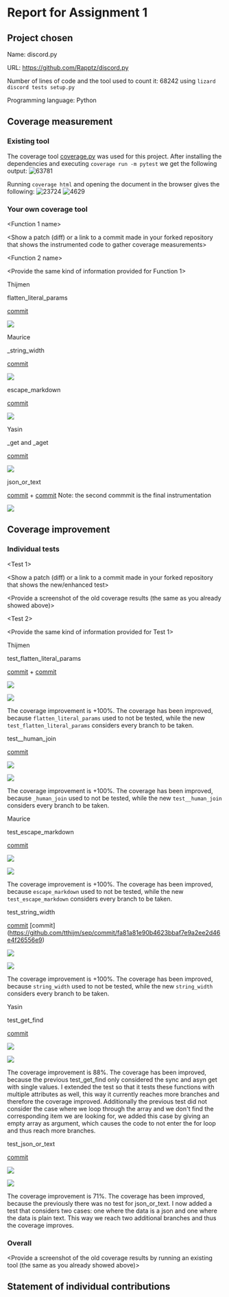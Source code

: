 # Report for Assignment 1

## Project chosen

Name: discord.py

URL: https://github.com/Rapptz/discord.py

Number of lines of code and the tool used to count it: 68242 using `lizard discord tests setup.py`

Programming language: Python

## Coverage measurement

### Existing tool

The coverage tool [coverage.py](https://coverage.readthedocs.io/en/7.5.3/) was used for this project.
After installing the dependencies and executing `coverage run -m pytest` we get the following output:
![63781](https://github.com/tthijm/sep/assets/74216566/0962f4e0-a7f4-45c0-ab12-59110c55d6c2)

Running `coverage html` and opening the document in the browser gives the following:
![23724](https://github.com/tthijm/sep/assets/74216566/5991a9ef-81a1-494f-8016-700ee72d375e)
![4629](https://github.com/tthijm/sep/assets/74216566/83bdba3d-9217-4be0-a67c-9ae2f0db3ad9)

### Your own coverage tool

<The following is supposed to be repeated for each group member>

<Group member name>

<Function 1 name>

<Show a patch (diff) or a link to a commit made in your forked repository that shows the instrumented code to gather coverage measurements>

<Provide a screenshot of the coverage results output by the instrumentation>

<Function 2 name>

<Provide the same kind of information provided for Function 1>

Thijmen

flatten_literal_params

[commit](https://github.com/tthijm/sep/commit/2afde74ee94eb7e6cdc476356aa41f1ca09d87cf)

![](./assets/flatten_literal_params_custom.png)

Maurice 

\_string_width

[commit](https://github.com/tthijm/sep/commit/2a0411b2ed3f982b0b0ad9c6ac99ee4d3210b2dc)

![](./assets/string_width_custom.png)

escape_markdown

[commit](https://github.com/tthijm/sep/commit/fa81a81e90b4623bbaf7e9a2ee2d46e4f26556e9)

![](./assets/escape_markdown_custom.png)



Yasin

_get and _aget

[commit](https://github.com/tthijm/sep/commit/017ddcd6bcf0fb838a9e5b3fc427ab7a746ddce6)

![](./assets/_get_custom.png)
              
json_or_text

[commit](https://github.com/tthijm/sep/commit/c8f9434b7caa2fffe7a4b5d92a5af532f82bfb5e) +
[commit](https://github.com/tthijm/sep/commit/17c4a758b69a2f9fed324376e5388e50df7d8089)
Note: the second commmit is the final instrumentation

![](./assets/json_or_text_custom.png)              

## Coverage improvement

### Individual tests

<The following is supposed to be repeated for each group member>

<Group member name>

<Test 1>

<Show a patch (diff) or a link to a commit made in your forked repository that shows the new/enhanced test>

<Provide a screenshot of the old coverage results (the same as you already showed above)>

<Provide a screenshot of the new coverage results>

<State the coverage improvement with a number and elaborate on why the coverage is improved>

<Test 2>

<Provide the same kind of information provided for Test 1>

Thijmen

test_flatten_literal_params

[commit](https://github.com/tthijm/sep/commit/18e8104041610c32f9dedff6740688c4d1934550) + [commit](https://github.com/tthijm/sep/commit/138ca9a4c4b0a5f8fba254271f6b913b80d20b95)

![](./assets/flatten_literal_params_before.png)

![](./assets/flatten_literal_params_after.png)

The coverage improvement is +100%.
The coverage has been improved, because `flatten_literal_params` used to not be tested, while the new `test_flatten_literal_params` considers every branch to be taken.

test\_\_human_join

[commit](https://github.com/tthijm/sep/commit/92796db0afb5feff4b51b3c7e4874c2ba0eae7b9)

![](./assets/_human_join_before.png)

![](./assets/_human_join_after.png)

The coverage improvement is +100%.
The coverage has been improved, because `_human_join` used to not be tested, while the new `test__human_join` considers every branch to be taken.


Maurice

test_escape_markdown

[commit](https://github.com/tthijm/sep/commit/24b0b85075038a36dacd82dedc434a858ff342da)

![](./assets/escape_markdown_before.png)

![](./assets/escape_markdown_after.png)

The coverage improvement is +100%.
The coverage has been improved, because `escape_markdown` used to not be tested, while the new `test_escape_markdown` considers every branch to be taken.

test_string_width 

[commit](https://github.com/tthijm/sep/commit/1a5311c4eefde4af064bb28abed0b97659bfaee2)
[commit] (https://github.com/tthijm/sep/commit/fa81a81e90b4623bbaf7e9a2ee2d46e4f26556e9)

![](./assets/string_width_before.png)

![](./assets/string_width_after.png)

The coverage improvement is +100%.
The coverage has been improved, because `string_width` used to not be tested, while the new `string_width` considers every branch to be taken.
             
Yasin

test_get_find

[commit](https://github.com/tthijm/sep/commit/02cb0d7aebe7c96c9dc6d734c5a6056f08761565)

![](./assets/_get_before.png)

![](./assets/_get_after.png)

The coverage improvement is 88%.
The coverage has been improved, because the previous test_get_find only considered the sync and asyn get with single values. I extended the test so that it tests these functions with multiple attributes as well, this way it currently reaches more branches and therefore the coverage improved. Additionally the previous test did not consider the case where we loop through the array and we don't find the corresponding item we are looking for, we added this case by giving an empty array as argument, which causes the code to not enter the for loop and thus reach more branches.
  
test_json_or_text

[commit](https://github.com/tthijm/sep/commit/590afe1584d3e8f2dcc0a806202ddd4f2c4d7a69)

![](./assets/json_or_text_before.png)

![](./assets/json_or_text_after.png)

The coverage improvement is 71%.
The coverage has been improved, because the previously there was no test for json_or_text. I now added a test that considers two cases: one where the data is a json and one where the data is plain text. This way we reach two additional branches and thus the coverage improves.

### Overall

<Provide a screenshot of the old coverage results by running an existing tool (the same as you already showed above)>

<Provide a screenshot of the new coverage results by running the existing tool using all test modifications made by the group>

## Statement of individual contributions

<Write what each group member did>
